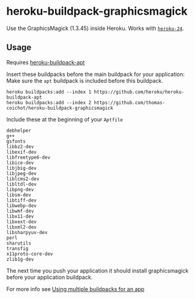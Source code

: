 heroku-buildpack-graphicsmagick
===============================

Use the GraphicsMagick (1.3.45) inside Heroku. Works with [`heroku-24`](https://devcenter.heroku.com/articles/heroku-24-stack).

## Usage

Requires [heroku-buildpack-apt](https://github.com/heroku/heroku-buildpack-apt)

Insert these buildpacks before the main buildpack for your application:
Make sure the `apt` buildpack is included before this buildpack.

```
heroku buildpacks:add --index 1 https://github.com/heroku/heroku-buildpack-apt
heroku buildpacks:add --index 2 https://github.com/thomas-coichot/heroku-buildpack-graphicsmagick
```

Include these at the beginning of your `Aptfile`
```
debhelper
g++
gsfonts
libbz2-dev
libexif-dev
libfreetype6-dev
libice-dev
libjbig-dev
libjpeg-dev
liblcms2-dev
libltdl-dev
libpng-dev
libsm-dev
libtiff-dev
libwebp-dev
libwmf-dev
libx11-dev
libxext-dev
libxml2-dev
libsharpyuv-dev
perl
sharutils
transfig
x11proto-core-dev
zlib1g-dev
```

The next time you push your application it should install graphicsmagick before
your application buildpack.

For more info see [Using multiple buildpacks for an app](https://devcenter.heroku.com/articles/using-multiple-buildpacks-for-an-app)
